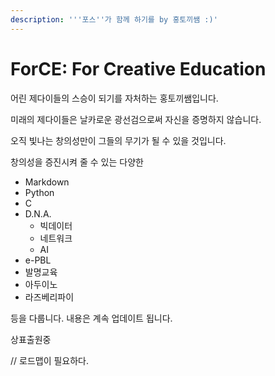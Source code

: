 ```yaml
---
description: '''포스''가 함께 하기를 by 홍토끼쌤 :)'
---
```


# ForCE: For Creative Education

어린 제다이들의 스승이 되기를 자처하는 홍토끼쌤입니다. 

미래의 제다이들은 날카로운 광선검으로써 자신을 증명하지 않습니다.

오직 빛나는 창의성만이 그들의 무기가 될 수 있을 것입니다.

창의성을 증진시켜 줄 수 있는 다양한 


* Markdown
* Python
* C
* D.N.A.
  * 빅데이터
  * 네트워크
  * AI
* e-PBL
* 발명교육
* 아두이노
* 라즈베리파이

등을 다룹니다. 내용은 계속 업데이트 됩니다.

상표출원중

// 로드맵이 필요하다.

